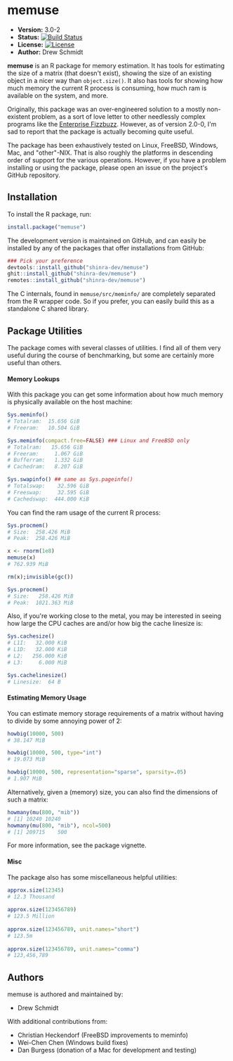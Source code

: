 # memuse 

* **Version:** 3.0-2
* **Status:** [![Build Status](https://travis-ci.org/shinra-dev/memuse.png)](https://travis-ci.org/shinra-dev/memuse) 
* **License:** [![License](http://img.shields.io/badge/license-BSD%202--Clause-orange.svg?style=flat)](http://opensource.org/licenses/BSD-2-Clause)
* **Author:** Drew Schmidt


**memuse** is an R package for memory estimation.  It has tools for estimating the size of a matrix (that doesn't exist), showing the size of an existing object in a nicer way than `object.size()`.  It also has tools for showing how much memory the current R process is consuming, how much ram is available on the system, and more.

Originally, this package was an over-engineered solution to a mostly non-existent problem, as a sort of love letter to other needlessly complex programs like the [Enterprise Fizzbuzz](https://github.com/Mikkeren/FizzBuzzEnterpriseEdition).  However, as of version 2.0-0, I'm sad to report that the package is actually becoming quite useful.

The package has been exhaustively tested on Linux, FreeBSD, Windows, Mac, and "other"-NIX.  That is also roughly the platforms in descending order of support for the various operations.  However, if you have a problem installing or using the package, please open an issue on the project's GitHub repository.


## Installation

To install the R package, run:

```r
install.package("memuse")
```

The development version is maintained on GitHub, and can easily be installed by any of the packages that offer installations from GitHub:

```r
### Pick your preference
devtools::install_github("shinra-dev/memuse")
ghit::install_github("shinra-dev/memuse")
remotes::install_github("shinra-dev/memuse")
```

The C internals, found in `memuse/src/meminfo/` are completely separated from the R wrapper code.  So if you prefer, you can easily build this as a standalone C shared library.



## Package Utilities

The package comes with several classes of utilities.  I find all of them very useful during the course of benchmarking, but some are certainly more useful than others.


#### Memory Lookups
With this package you can get some information about how much memory is physically available on the host machine:

```r
Sys.meminfo()
# Totalram:  15.656 GiB 
# Freeram:   10.504 GiB 

Sys.meminfo(compact.free=FALSE) ### Linux and FreeBSD only
# Totalram:   15.656 GiB 
# Freeram:     1.067 GiB 
# Bufferram:   1.332 GiB 
# Cachedram:   8.207 GiB 

Sys.swapinfo() ## same as Sys.pageinfo()
# Totalswap:    32.596 GiB 
# Freeswap:     32.595 GiB 
# Cachedswap:  444.000 KiB 
```

You can find the ram usage of the current R process:

```r
Sys.procmem()
# Size:  258.426 MiB 
# Peak:  258.426 MiB 

x <- rnorm(1e8)
memuse(x)
# 762.939 MiB

rm(x);invisible(gc())

Sys.procmem()
# Size:   258.426 MiB 
# Peak:  1021.363 MiB 
```

Also, if you're working close to the metal, you may be interested in seeing how large the CPU caches are and/or how big the cache linesize is:

```r
Sys.cachesize()
# L1I:   32.000 KiB 
# L1D:   32.000 KiB 
# L2:   256.000 KiB 
# L3:     6.000 MiB 

Sys.cachelinesize()
# Linesize:  64 B 
```



#### Estimating Memory Usage
You can estimate memory storage requirements of a matrix without having to divide by some annoying power of 2:

```r
howbig(10000, 500)
# 38.147 MiB

howbig(10000, 500, type="int")
# 19.073 MiB

howbig(10000, 500, representation="sparse", sparsity=.05)
# 1.907 MiB
```

Alternatively, given a (memory) size, you can also find the dimensions of such a matrix:

```r
howmany(mu(800, "mib"))
# [1] 10240 10240
howmany(mu(800, "mib"), ncol=500)
# [1] 209715    500
```

For more information, see the package vignette.


#### Misc
The package also has some miscellaneous helpful utilities:

```r
approx.size(12345)
# 12.3 Thousand
 
approx.size(123456789)
# 123.5 Million
 
approx.size(123456789, unit.names="short")
# 123.5m
 
approx.size(123456789, unit.names="comma")
# 123,456,789
```



## Authors

memuse is authored and maintained by:

* Drew Schmidt

With additional contributions from:

* Christian Heckendorf (FreeBSD improvements to meminfo)
* Wei-Chen Chen (Windows build fixes)
* Dan Burgess (donation of a Mac for development and testing)
